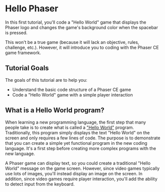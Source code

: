 # Hello Phaser

In this first tutorial, you'll code a "Hello World" game that displays the Phaser logo and changes the game's background color when the spacebar is pressed.

This won't be a true game (because it will lack an objective, rules, challenge, etc.). However, it will introduce you to coding with the Phaser CE game framework.

## Tutorial Goals  <a href="tutorial-goals" id="tutorial-goals"></a>

The goals of this tutorial are to help you:

* Understand the basic code structure of a Phaser CE game
* Code a "Hello World" game with a simple player interaction

## What is a Hello World program? <a href="what-is-a-hello-world-app" id="what-is-a-hello-world-app"></a>

When learning a new programming language, the first step that many people take is to create what is called a ["Hello World"](https://en.wikipedia.org/wiki/%22Hello,\_World!%22\_program) program. Traditionally, this program simply displays the text "Hello World" on the screen and only requires a few lines of code. The purpose is to demonstrate that you can create a simple yet functional program in the new coding language. It's a first step before creating more complex programs with the new language.

A Phaser game can display text, so you could create a traditional "Hello World" message on the game screen. However, since video games typically use lots of images, you'll instead display an image on the screen. In addition, since video games require player interaction, you'll add the ability to detect input from the keyboard.
